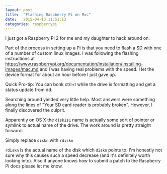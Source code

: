 ```yaml
---
layout: post
title:  "Flashing Raspberry Pi on Mac"
date:   2015-04-13 11:51:13
categories: raspberrypi
---
```


I just got a Raspberry Pi 2 for me and my daughter to hack around on.

Part of the process in setting up a Pi is that you need to flash a SD with one of a
number of custom linux images.  I was following the flashing instructions at https://www.raspberrypi.org/documentation/installation/installing-images/mac.md and I was having real problems with the speed.  I let the device format for about an hour before I just gave up.

Quick Pro-tip: You can bonk ctrl+t while the drive is formatting and get a status update from dd.

Searching around yielded very little help.  Most answers were something along the lines of "Your SD card reader is probably broken".  However, I finally discovered the culprit.

Apparently on OS X the `disk2s1` name is actually some sort of pointer or symlink to actual name of the drive.  The work around is pretty straight forward:

Simply replace `diskn` with `rdiskn`

`rdiskn` is the actual name of the disk which `diskn` points to.  I'm honestly not sure why this causes such a speed decrease (and it's definitely worth looking into).  Also if anyone knows how to submit a patch to the Raspberry Pi docs please let me know.
